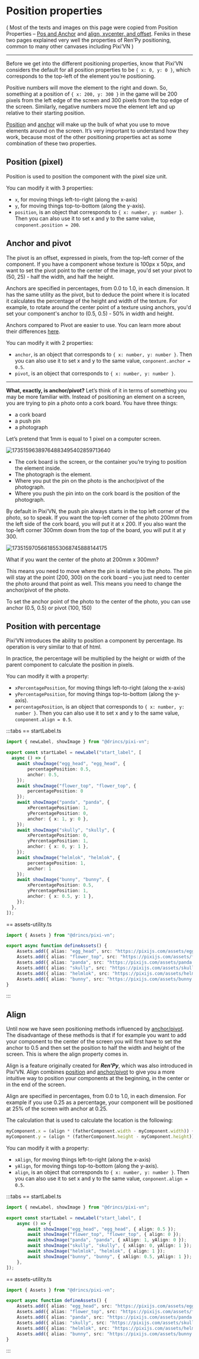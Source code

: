 # Position properties

( Most of the texts and images on this page were copied from Position Properties – [Pos and Anchor](https://feniksdev.com/renpy-position-properties-pos-and-anchor/) and [align, xycenter, and offset](https://feniksdev.com/renpy-position-properties-align-xycenter-and-offset/). Feniks in these two pages explained very well the properties of Ren'Py positioning, common to many other canvases including Pixi’VN )

---

Before we get into the different positioning properties, know that Pixi’VN considers the default for all position properties to be `{ x: 0, y: 0 }`, which corresponds to the top-left of the element you’re positioning.

Positive numbers will move the element to the right and down. So, something at a position of `{ x: 200, y: 300 }` in the game will be 200 pixels from the left edge of the screen and 300 pixels from the top edge of the screen. Similarly, negative numbers move the element left and up relative to their starting position.

[Position](#position-pixel) and [anchor](#anchor-and-pivot) will make up the bulk of what you use to move elements around on the screen. It’s very important to understand how they work, because most of the other positioning properties act as some combination of these two properties.

## Position (pixel)

Position is used to position the component with the pixel size unit.

You can modify it with 3 properties:

- `x`, for moving things left-to-right (along the x-axis)
- `y`, for moving things top-to-bottom (along the y-axis).
- `position`, is an object that corresponds to `{ x: number, y: number }`. Then you can also use it to set x and y to the same value, `conponent.position = 200`.

## Anchor and pivot

The pivot is an offset, expressed in pixels, from the top-left corner of the component. If you have a component whose texture is 100px x 50px, and want to set the pivot point to the center of the image, you'd set your pivot to (50, 25) - half the width, and half the height.

Anchors are specified in percentages, from 0.0 to 1.0, in each dimension. It has the same utility as the pivot, but to deduce the point where it is located it calculates the percentage of the height and width of the texture. For example, to rotate around the center point of a texture using anchors, you'd set your component's anchor to (0.5, 0.5) - 50% in width and height.

Anchors compared to Pivot are easier to use. You can learn more about their differences [here](https://pixijs.com/8.x/guides/components/sprites#pivot-vs-anchor).

You can modify it with 2 properties:

- `anchor`, is an object that corresponds to `{ x: number, y: number }`. Then you can also use it to set x and y to the same value, `conponent.anchor = 0.5`.
- `pivot`, is an object that corresponds to `{ x: number, y: number }`.

---

**What, exactly, is anchor/pivot?** Let’s think of it in terms of something you may be more familiar with. Instead of positioning an element on a screen, you are trying to pin a photo onto a cork board. You have three things:

- a cork board
- a push pin
- a photograph

Let’s pretend that 1mm is equal to 1 pixel on a computer screen.

![17351596389764883495402859713640](https://github.com/user-attachments/assets/becfa6ac-1156-49ad-8ceb-17b06627be7c)

- The cork board is the screen, or the container you’re trying to position the element inside.
- The photograph is the element.
- Where you put the pin on the photo is the anchor/pivot of the photograph.
- Where you push the pin into on the cork board is the position of the photograph.

By default in Pixi’VN, the push pin always starts in the top left corner of the photo, so to speak. If you want the top-left corner of the photo 200mm from the left side of the cork board, you will put it at x 200. If you also want the top-left corner 300mm down from the top of the board, you will put it at y 300.

![17351597056618553068745888144175](https://github.com/user-attachments/assets/c6955336-1c30-4518-8f05-edd950a1227e)

What if you want the center of the photo at 200mm x 300mm?

This means you need to move where the pin is relative to the photo. The pin will stay at the point (200, 300) on the cork board – you just need to center the photo around that point as well. This means you need to change the anchor/pivot of the photo.

To set the anchor point of the photo to the center of the photo, you can use anchor (0.5, 0.5) or pivot (100, 150)

## Position with percentage

Pixi’VN introduces the ability to position a component by percentage. Its operation is very similar to that of html.

In practice, the percentage will be multiplied by the height or width of the parent component to calculate the position in pixels.

You can modify it with a property:

- `xPercentagePosition`, for moving things left-to-right (along the x-axis)
- `yPercentagePosition`, for moving things top-to-bottom (along the y-axis).
- `percentagePosition`, is an object that corresponds to `{ x: number, y: number }`. Then you can also use it to set x and y to the same value, `conponent.align = 0.5`.

:::tabs
== startLabel.ts

```ts
import { newLabel, showImage } from "@drincs/pixi-vn";

export const startLabel = newLabel("start_label", [
  async () => {
    await showImage("egg_head", "egg_head", {
        percentagePosition: 0.5,
        anchor: 0.5,
    });
    await showImage("flower_top", "flower_top", {
        percentagePosition: 0
    });
    await showImage("panda", "panda", {
        xPercentagePosition: 1,
        yPercentagePosition: 0,
        anchor: { x: 1, y: 0 },
    });
    await showImage("skully", "skully", {
        xPercentagePosition: 0,
        yPercentagePosition: 1,
        anchor: { x: 0, y: 1 },
    });
    await showImage("helmlok", "helmlok", {
        percentagePosition: 1,
        anchor: 1
    });
    await showImage("bunny", "bunny", {
        xPercentagePosition: 0.5,
        yPercentagePosition: 1,
        anchor: { x: 0.5, y: 1 },
    });
  },
]);
```

== assets-utility.ts

```ts
import { Assets } from "@drincs/pixi-vn";

export async function defineAssets() {
    Assets.add({ alias: "egg_head", src: "https://pixijs.com/assets/eggHead.png" });
    Assets.add({ alias: "flower_top", src: "https://pixijs.com/assets/flowerTop.png" });
    Assets.add({ alias: "panda", src: "https://pixijs.com/assets/panda.png" });
    Assets.add({ alias: "skully", src: "https://pixijs.com/assets/skully.png" });
    Assets.add({ alias: "helmlok", src: "https://pixijs.com/assets/helmlok.png" });
    Assets.add({ alias: "bunny", src: "https://pixijs.com/assets/bunny.png" });
}
```

:::

<sandbox
  template="8sd94f"
  entry="/src/labels/startLabel.ts,/src/utils/assets-utility.ts"
/>

## Align

Until now we have seen positioning methods influenced by [anchor/pivot](#anchor-and-pivot). The disadvantage of these methods is that if for example you want to add your component to the center of the screen you will first have to set the anchor to 0.5 and then set the position to half the width and height of the screen. This is where the align property comes in.

Align is a feature originally created for ***Ren'Py***, which was also introduced in Pixi’VN. Align combines [position](#position-pixel) and [anchor/pivot](#anchor-and-pivot) to give you a more intuitive way to position your components at the beginning, in the center or in the end of the screen.

Align are specified in percentages, from 0.0 to 1.0, in each dimension. For example if you use 0.25 as a percentage, your component will be positioned at 25% of the screen with anchor at 0.25.

The calculation that is used to calculate the location is the following:

```ts
myComponent.x = (align * (fatherComponent.width - myComponent.width)) + myComponent.pivot + (myComponent.anchor * myComponent.width)
myComponent.y = (align * (fatherComponent.height - myComponent.height)) + myComponent.pivot + (myComponent.anchor * myComponent.height)
```

You can modify it with a property:

- `xAlign`, for moving things left-to-right (along the x-axis)
- `yAlign`, for moving things top-to-bottom (along the y-axis).
- `align`, is an object that corresponds to `{ x: number, y: number }`. Then you can also use it to set x and y to the same value, `conponent.align = 0.5`.

:::tabs
== startLabel.ts

```ts
import { newLabel, showImage } from "@drincs/pixi-vn";

export const startLabel = newLabel("start_label", [
    async () => {
        await showImage("egg_head", "egg_head", { align: 0.5 });
        await showImage("flower_top", "flower_top", { align: 0 });
        await showImage("panda", "panda", { xAlign: 1, yAlign: 0 });
        await showImage("skully", "skully", { xAlign: 0, yAlign: 1 });
        await showImage("helmlok", "helmlok", { align: 1 });
        await showImage("bunny", "bunny", { xAlign: 0.5, yAlign: 1 });
    },
]);
```

== assets-utility.ts

```ts
import { Assets } from "@drincs/pixi-vn";

export async function defineAssets() {
    Assets.add({ alias: "egg_head", src: "https://pixijs.com/assets/eggHead.png" });
    Assets.add({ alias: "flower_top", src: "https://pixijs.com/assets/flowerTop.png" });
    Assets.add({ alias: "panda", src: "https://pixijs.com/assets/panda.png" });
    Assets.add({ alias: "skully", src: "https://pixijs.com/assets/skully.png" });
    Assets.add({ alias: "helmlok", src: "https://pixijs.com/assets/helmlok.png" });
    Assets.add({ alias: "bunny", src: "https://pixijs.com/assets/bunny.png" });
}
```

:::

<sandbox
  template="yrwkf5"
  entry="/src/labels/startLabel.ts,/src/utils/assets-utility.ts"
/>
